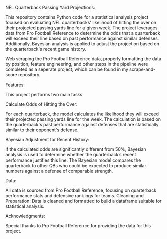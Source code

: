NFL Quarterback Passing Yard Projections:

This repository contains Python code for a statistical analysis project focused on evaluating NFL quarterbacks' likelihood of hitting the over on their projected passing yards line for a given week. The project leverages data from Pro Football Reference to determine the odds that a quarterback will exceed their line based on past performance against similar defenses. Additionally, Bayesian analysis is applied to adjust the projection based on the quarterback's recent game history.

Web scraping the Pro Football Reference data, properly formatting the data by position, feature engineering, and other steps in the pipeline were completed as a seperate project, which can be found in my scrape-and-score repository. 

Features:

This project performs two main tasks

Calculate Odds of Hitting the Over:

For each quarterback, the model calculates the likelihood they will exceed their projected passing yards line for the week.
The calculation is based on the quarterback's past performance against defenses that are statistically similar to their opponent's defense.

Bayesian Adjustment for Recent History:

If the calculated odds are significantly different from 50%, Bayesian analysis is used to determine whether the quarterback’s recent performance justifies this line.
The Bayesian model compares the quarterback to other QBs who could be expected to produce similar numbers against a defense of comparable strength.

Data: 

All data is sourced from Pro Football Reference, focusing on quarterback performance stats and defensive rankings for teams.
Cleaning and Preparation: Data is cleaned and formatted to build a dataframe suitable for statistical analysis.

Acknowledgments:

Special thanks to Pro Football Reference for providing the data for this project.
